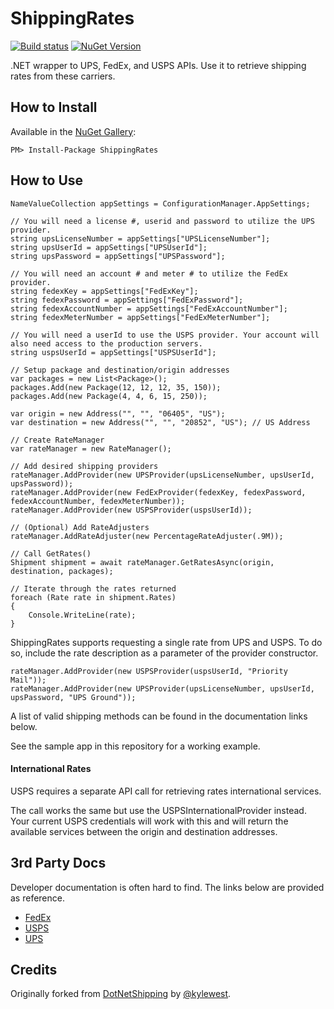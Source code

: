 # ShippingRates

[![Build status](https://ci.appveyor.com/api/projects/status/gqq8i6nw932bn01v?svg=true)](https://ci.appveyor.com/project/alexeybusygin/shippingrates/)
[![NuGet Version](https://img.shields.io/nuget/v/ShippingRates.svg?style=flat-square)](https://www.nuget.org/packages/ShippingRates)

.NET wrapper to UPS, FedEx, and USPS APIs. Use it to retrieve shipping rates from these carriers.

## How to Install

Available in the [NuGet Gallery](http://nuget.org/packages/ShippingRates):

```
PM> Install-Package ShippingRates
```

## How to Use

```CSharp
NameValueCollection appSettings = ConfigurationManager.AppSettings;

// You will need a license #, userid and password to utilize the UPS provider.
string upsLicenseNumber = appSettings["UPSLicenseNumber"];
string upsUserId = appSettings["UPSUserId"];
string upsPassword = appSettings["UPSPassword"];

// You will need an account # and meter # to utilize the FedEx provider.
string fedexKey = appSettings["FedExKey"];
string fedexPassword = appSettings["FedExPassword"];
string fedexAccountNumber = appSettings["FedExAccountNumber"];
string fedexMeterNumber = appSettings["FedExMeterNumber"];

// You will need a userId to use the USPS provider. Your account will also need access to the production servers.
string uspsUserId = appSettings["USPSUserId"];

// Setup package and destination/origin addresses
var packages = new List<Package>();
packages.Add(new Package(12, 12, 12, 35, 150));
packages.Add(new Package(4, 4, 6, 15, 250));

var origin = new Address("", "", "06405", "US");
var destination = new Address("", "", "20852", "US"); // US Address

// Create RateManager
var rateManager = new RateManager();

// Add desired shipping providers
rateManager.AddProvider(new UPSProvider(upsLicenseNumber, upsUserId, upsPassword));
rateManager.AddProvider(new FedExProvider(fedexKey, fedexPassword, fedexAccountNumber, fedexMeterNumber));
rateManager.AddProvider(new USPSProvider(uspsUserId));

// (Optional) Add RateAdjusters
rateManager.AddRateAdjuster(new PercentageRateAdjuster(.9M));

// Call GetRates()
Shipment shipment = await rateManager.GetRatesAsync(origin, destination, packages);

// Iterate through the rates returned
foreach (Rate rate in shipment.Rates)
{
	Console.WriteLine(rate);
}
```

ShippingRates supports requesting a single rate from UPS and USPS.
To do so, include the rate description as a parameter of the provider constructor.
```CSHARP
rateManager.AddProvider(new USPSProvider(uspsUserId, "Priority Mail"));
rateManager.AddProvider(new UPSProvider(upsLicenseNumber, upsUserId, upsPassword, "UPS Ground"));
````
A list of valid shipping methods can be found in the documentation links below.

See the sample app in this repository for a working example.

#### International Rates
USPS requires a separate API call for retrieving rates international services.

The call works the same but use the USPSInternationalProvider instead. Your current USPS credentials will work with this and will return the available services between the origin and destination addresses.


## 3rd Party Docs

Developer documentation is often hard to find. The links below are provided as reference.

* [FedEx](http://www.fedex.com/us/developer/)
* [USPS](https://www.usps.com/business/web-tools-apis/welcome.htm)
* [UPS](https://www.ups.com/upsdeveloperkit)

## Credits

Originally forked from [DotNetShipping](https://github.com/kylewest/DotNetShipping) by [@kylewest](https://github.com/kylewest).
